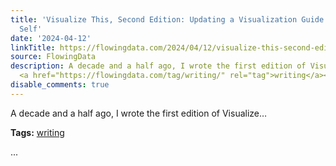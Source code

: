 ```yaml
---
title: 'Visualize This, Second Edition: Updating a Visualization Guide for My Past
  Self'
date: '2024-04-12'
linkTitle: https://flowingdata.com/2024/04/12/visualize-this-second-edition-updating-a-visualization-guide-for-my-past-self/
source: FlowingData
description: A decade and a half ago, I wrote the first edition of Visualize&#8230;<p><strong>Tags:</strong>
  <a href="https://flowingdata.com/tag/writing/" rel="tag">writing</a></p> ...
disable_comments: true
---
```

A decade and a half ago, I wrote the first edition of Visualize&#8230;<p><strong>Tags:</strong> <a href="https://flowingdata.com/tag/writing/" rel="tag">writing</a></p> ...